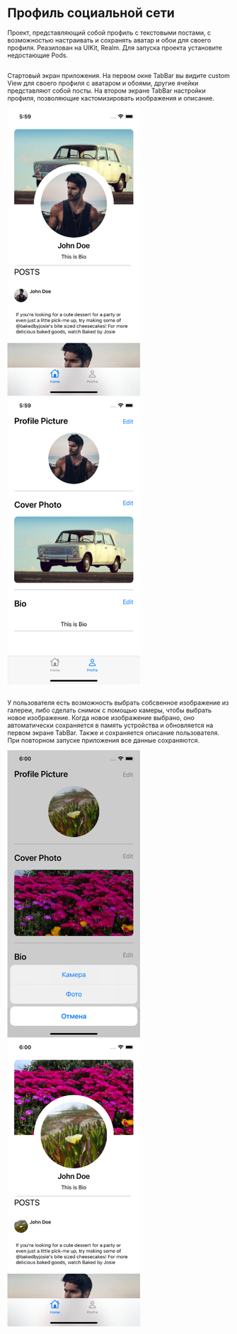 # Профиль социальной сети

Проект, представляющий собой профиль с текстовыми постами, с возможностью настраивать и сохранять аватар и обои для своего профиля.
Реазилован на UIKit, Realm.
Для запуска проекта установите недостающие Pods.

##

Стартовый экран приложения. На первом окне TabBar вы видите custom View для своего профиля с аватаром и обоями, другие ячейки представляют собой посты.
На втором экране TabBar настройки профиля, позволяющие кастомизировать изображения и описание.

<img width="300" alt="1" src="https://github.com/Serzherio/TestProject/blob/master/Screens/1.png">          <img width="300" alt="2" src="https://github.com/Serzherio/TestProject/blob/master/Screens/2.png">


##

У пользователя есть возможность выбрать собсвенное изображение из галереи, либо сделать снимок с помощью камеры, чтобы выбрать новое изображение.
Когда новое изображение выбрано, оно автоматически сохраняется в память устройства и обновляется на первом экране TabBar. 
Также и сохраняется описание пользователя.
При повторном запуске приложения все данные сохраняются.

<img width="300" alt="3" src="https://github.com/Serzherio/TestProject/blob/master/Screens/3.png">        <img width="300" alt="4" src="https://github.com/Serzherio/TestProject/blob/master/Screens/4.png">

##



